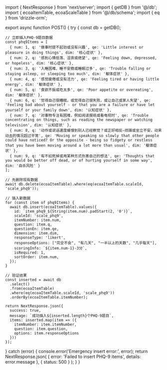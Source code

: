 import { NextResponse } from 'next/server';
import { getDB } from '@/db';
import { ecoaItemTable, ecoaScaleTable } from '@/db/schema';
import { eq } from 'drizzle-orm';

export async function POST() {
  try {
    const db = getDB();
    
    // 立即插入PHQ-9题目数据
    const phq9Items = [
      { num: 1, q: '做事时提不起劲或没有兴趣', qe: 'Little interest or pleasure in doing things', dim: '核心症状' },
      { num: 2, q: '感到心情低落、沮丧或绝望', qe: 'Feeling down, depressed, or hopeless', dim: '核心症状' },
      { num: 3, q: '入睡困难、睡不安稳或睡眠过多', qe: 'Trouble falling or staying asleep, or sleeping too much', dim: '躯体症状' },
      { num: 4, q: '感觉疲倦或没有活力', qe: 'Feeling tired or having little energy', dim: '躯体症状' },
      { num: 5, q: '食欲不振或吃太多', qe: 'Poor appetite or overeating', dim: '躯体症状' },
      { num: 6, q: '觉得自己很糟糕，或觉得自己很失败，或让自己或家人失望', qe: 'Feeling bad about yourself - or that you are a failure or have let yourself or your family down', dim: '认知症状' },
      { num: 7, q: '对事物专注有困难，例如阅读报纸或看电视时', qe: 'Trouble concentrating on things, such as reading the newspaper or watching television', dim: '认知症状' },
      { num: 8, q: '动作或说话速度缓慢到别人已经察觉？或正好相反—烦躁或坐立不安，动来动去的情况超过平常', qe: 'Moving or speaking so slowly that other people could have noticed? Or the opposite - being so fidgety or restless that you have been moving around a lot more than usual', dim: '躯体症状' },
      { num: 9, q: '有不如死掉或用某种方式伤害自己的想法', qe: 'Thoughts that you would be better off dead, or of hurting yourself in some way', dim: '自杀风险' }
    ];

    // 先删除现有数据
    await db.delete(ecoaItemTable).where(eq(ecoaItemTable.scaleId, 'scale_phq9'));
    
    // 插入新数据
    for (const item of phq9Items) {
      await db.insert(ecoaItemTable).values({
        id: `item_phq9_${String(item.num).padStart(2, '0')}`,
        scaleId: 'scale_phq9',
        itemNumber: item.num,
        question: item.q,
        questionEn: item.qe,
        dimension: item.dim,
        responseType: 'likert',
        responseOptions: ["完全不会", "有几天", "一半以上的天数", "几乎每天"],
        scoringInfo: `${item.num-1}-3分`,
        isRequired: 1,
        sortOrder: item.num,
      });
    }

    // 验证结果
    const inserted = await db
      .select()
      .from(ecoaItemTable)  
      .where(eq(ecoaItemTable.scaleId, 'scale_phq9'))
      .orderBy(ecoaItemTable.itemNumber);

    return NextResponse.json({
      success: true,
      message: `成功插入${inserted.length}个PHQ-9题目`,
      items: inserted.map(item => ({
        itemNumber: item.itemNumber,
        question: item.question,
        options: item.responseOptions
      }))
    });

  } catch (error) {
    console.error('Emergency insert error:', error);
    return NextResponse.json(
      { error: 'Failed to insert PHQ-9 items', details: error.message },
      { status: 500 }
    );
  }
}